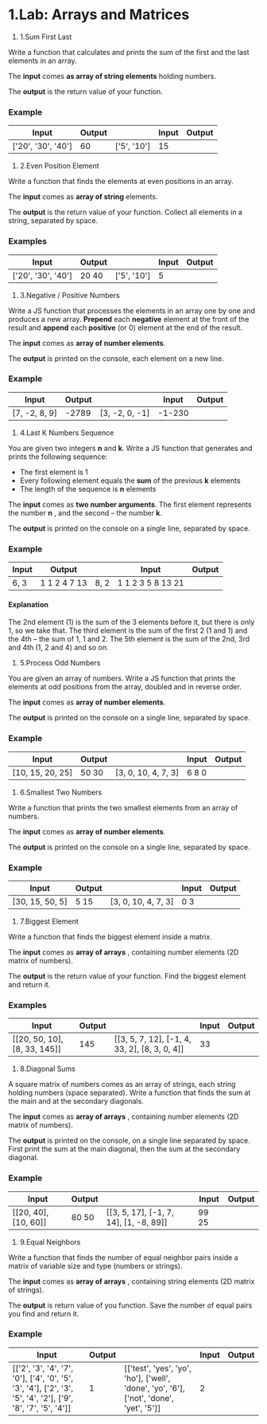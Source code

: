 # 1.Lab: Arrays and Matrices

1. 1.Sum First Last

Write a function that calculates and prints the sum of the first and the last elements in an array.

The **input** comes **as array of string elements** holding numbers.

The **output** is the return value of your function.

### Example

| **Input** | **Output** |   | **Input** | **Output** |
| --- | --- | --- | --- | --- |
| [&#39;20&#39;, &#39;30&#39;, &#39;40&#39;] | 60 | [&#39;5&#39;, &#39;10&#39;] | 15 |

1. 2.Even Position Element

Write a function that finds the elements at even positions in an array.

The **input** comes as **array of string** elements.

The **output** is the return value of your function. Collect all elements in a string, separated by space.

### Examples

| **Input** | **Output** |   | **Input** | **Output** |
| --- | --- | --- | --- | --- |
| [&#39;20&#39;, &#39;30&#39;, &#39;40&#39;] | 20 40 | [&#39;5&#39;, &#39;10&#39;] | 5 |

1. 3.Negative / Positive Numbers

Write a JS function that processes the elements in an array one by one and produces a new array. **Prepend** each **negative** element at the front of the result and **append** each **positive** (or 0) element at the end of the result.

The **input** comes as **array of number elements**.

The **output** is printed on the console, each element on a new line.

### Example

| **Input** | **Output** |   | **Input** | **Output** |
| --- | --- | --- | --- | --- |
| [7, -2, 8, 9] | -2789 | [3, -2, 0, -1] | -1-230 |

1. 4.Last K Numbers Sequence

You are given two integers **n** and **k**. Write a JS function that generates and prints the following sequence:

- The first element is 1
- Every following element equals the **sum** of the previous **k** elements
- The length of the sequence is **n** elements

The **input** comes as **two number arguments**. The first element represents the number **n** , and the second – the number **k**.

The **output** is printed on the console on a single line, separated by space.

### Example

| **Input** | **Output** |   | **Input** | **Output** |
| --- | --- | --- | --- | --- |
| 6, 3 | 1 1 2 4 7 13 | 8, 2 | 1 1 2 3 5 8 13 21 |

#### Explanation

The 2nd element (1) is the sum of the 3 elements before it, but there is only 1, so we take that. The third element is the sum of the first 2 (1 and 1) and the 4th – the sum of 1, 1 and 2. The 5th element is the sum of the 2nd, 3rd and 4th (1, 2 and 4) and so on.

1. 5.Process Odd Numbers

You are given an array of numbers. Write a JS function that prints the elements at odd positions from the array, doubled and in reverse order.

The **input** comes as **array of number elements**.

The **output** is printed on the console on a single line, separated by space.

### Example

| **Input** | **Output** |   | **Input** | **Output** |
| --- | --- | --- | --- | --- |
| [10, 15, 20, 25] | 50 30 | [3, 0, 10, 4, 7, 3] | 6 8 0 |

1. 6.Smallest Two Numbers

Write a function that prints the two smallest elements from an array of numbers.

The **input** comes as **array of number elements**.

The **output** is printed on the console on a single line, separated by space.

### Example

| **Input** | **Output** |   | **Input** | **Output** |
| --- | --- | --- | --- | --- |
| [30, 15, 50, 5] | 5 15 | [3, 0, 10, 4, 7, 3] | 0 3 |

1. 7.Biggest Element

Write a function that finds the biggest element inside a matrix.

The **input** comes as **array of arrays** , containing number elements (2D matrix of numbers).

The **output** is the return value of your function. Find the biggest element and return it.

### Examples

| **Input** | **Output** |   | **Input** | **Output** |
| --- | --- | --- | --- | --- |
| [[20, 50, 10], [8, 33, 145]] | 145 | [[3, 5, 7, 12], [-1, 4, 33, 2], [8, 3, 0, 4]] | 33 |

1. 8.Diagonal Sums

A square matrix of numbers comes as an array of strings, each string holding numbers (space separated). Write a function that finds the sum at the main and at the secondary diagonals.

The **input** comes as **array of arrays** , containing number elements (2D matrix of numbers).

The **output** is printed on the console, on a single line separated by space. First print the sum at the main diagonal, then the sum at the secondary diagonal.

### Example

| **Input** | **Output** |   | **Input** | **Output** |
| --- | --- | --- | --- | --- |
| [[20, 40], [10, 60]] | 80 50 | [[3, 5, 17], [-1, 7, 14], [1, -8, 89]] | 99 25 |

1. 9.Equal Neighbors

Write a function that finds the number of equal neighbor pairs inside a matrix of variable size and type (numbers or strings).

The **input** comes as **array of arrays** , containing string elements (2D matrix of strings).

The **output** is return value of you function. Save the number of equal pairs you find and return it.

### Example

| **Input** | **Output** |   | **Input** | **Output** |
| --- | --- | --- | --- | --- |
| [[&#39;2&#39;, &#39;3&#39;, &#39;4&#39;, &#39;7&#39;, &#39;0&#39;], [&#39;4&#39;, &#39;0&#39;, &#39;5&#39;, &#39;3&#39;, &#39;4&#39;], [&#39;2&#39;, &#39;3&#39;, &#39;5&#39;, &#39;4&#39;, &#39;2&#39;], [&#39;9&#39;, &#39;8&#39;, &#39;7&#39;, &#39;5&#39;, &#39;4&#39;]] | 1 | [[&#39;test&#39;, &#39;yes&#39;, &#39;yo&#39;, &#39;ho&#39;], [&#39;well&#39;, &#39;done&#39;, &#39;yo&#39;, &#39;6&#39;], [&#39;not&#39;, &#39;done&#39;, &#39;yet&#39;, &#39;5&#39;]] | 2 |